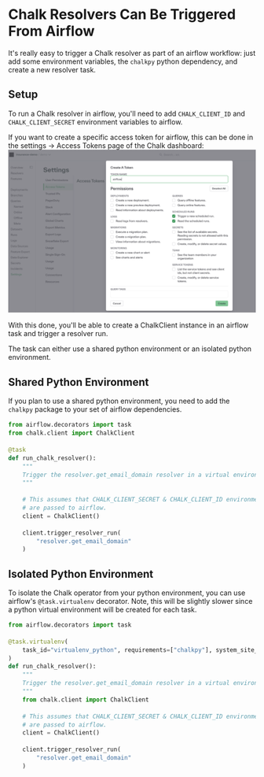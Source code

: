 # Chalk Resolvers Can Be Triggered From Airflow

It's really easy to trigger a Chalk resolver as part of an airflow workflow: just add some environment
variables, the `chalkpy` python dependency, and create a new resolver task.

## Setup

To run a Chalk resolver in airflow, you'll need to add `CHALK_CLIENT_ID` and `CHALK_CLIENT_SECRET` environment
variables to airflow. 

If you want to create a specific access token for airflow, this can be done in the settings -> Access Tokens 
page of the Chalk dashboard:
![access_token](./airflow.png)

With this done, you'll be able to create a ChalkClient instance in an  airflow task and trigger 
a resolver run.

The task can either use a shared python environment or an isolated python environment.

## Shared Python Environment

If you plan to use a shared python environment, you need to add the `chalkpy` package to your
set of airflow dependencies.

```python
from airflow.decorators import task
from chalk.client import ChalkClient

@task
def run_chalk_resolver():
    """
    Trigger the resolver.get_email_domain resolver in a virtual environment
    """

    # This assumes that CHALK_CLIENT_SECRET & CHALK_CLIENT_ID environment variables
    # are passed to airflow.
    client = ChalkClient()

    client.trigger_resolver_run(
        "resolver.get_email_domain"
    )
```

## Isolated Python Environment

To isolate the Chalk operator from your python environment, you can use airflow's `@task.virtualenv` decorator. Note,
this will be slightly slower since a python virtual environment will be created for each task.

```python
from airflow.decorators import task

@task.virtualenv(
    task_id="virtualenv_python", requirements=["chalkpy"], system_site_packages=False
)
def run_chalk_resolver():
    """
    Trigger the resolver.get_email_domain resolver in a virtual environment
    """
    from chalk.client import ChalkClient

    # This assumes that CHALK_CLIENT_SECRET & CHALK_CLIENT_ID environment variables
    # are passed to airflow.
    client = ChalkClient()

    client.trigger_resolver_run(
        "resolver.get_email_domain"
    )
```
